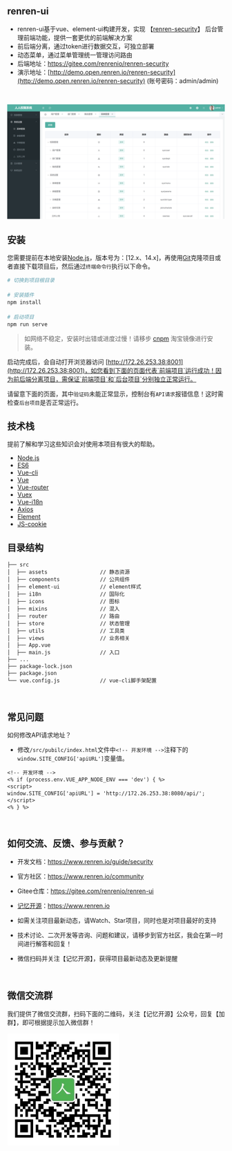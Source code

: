 ## renren-ui
- renren-ui基于vue、element-ui构建开发，实现 【[renren-security](https://gitee.com/renrenio/renren-security)】 后台管理前端功能，提供一套更优的前端解决方案
- 前后端分离，通过token进行数据交互，可独立部署
- 动态菜单，通过菜单管理统一管理访问路由
- 后端地址：https://gitee.com/renrenio/renren-security
- 演示地址：[http://demo.open.renren.io/renren-security](http://demo.open.renren.io/renren-security) (账号密码：admin/admin)

<br> 

![输入图片说明](public/1.png)

## 安装

您需要提前在本地安装[Node.js](https://nodejs.org/en/)，版本号为：[12.x、14.x]，再使用[Git](https://git-scm.com/)克隆项目或者直接下载项目后，然后通过`终端命令行`执行以下命令。

```bash
# 切换到项目根目录

# 安装插件
npm install

# 启动项目
npm run serve
```

> 如网络不稳定，安装时出错或进度过慢！请移步 [cnpm](https://npmmirror.com/) 淘宝镜像进行安装。

启动完成后，会自动打开浏览器访问 [http://172.26.253.38:8001](http://172.26.253.38:8001)，如您看到下面的页面代表`前端项目`运行成功！因为前后端分离项目，需保证`前端项目`和`后台项目`分别独立正常运行。

请留意下面的页面，其中`验证码`未能正常显示，控制台有`API请求`报错信息！这时需检查`后台项目`是否正常运行。


## 技术栈

提前了解和学习这些知识会对使用本项目有很大的帮助。

* [Node.js](https://nodejs.org/)
* [ES6](http://es6.ruanyifeng.com/)
* [Vue-cli](https://github.com/vuejs/vue-cli)
* [Vue](https://cn.vuejs.org/)
* [Vue-router](https://router.vuejs.org/zh/)
* [Vuex](https://vuex.vuejs.org/zh/)
* [Vue-i18n](https://github.com/kazupon/vue-i18n)
* [Axios](https://github.com/axios/axios)
* [Element](https://element.eleme.cn/#/zh-CN)
* [JS-cookie](https://github.com/js-cookie/js-cookie)


## 目录结构

```
├── src                        
│  ├── assets                 // 静态资源
│  ├── components             // 公共组件
│  ├── element-ui             // element样式
│  ├── i18n                   // 国际化
│  ├── icons                  // 图标
│  ├── mixins                 // 混入
│  ├── router                 // 路由
│  ├── store                  // 状态管理
│  ├── utils                  // 工具类
│  ├── views                  // 业务相关
│  ├── App.vue
│  ├── main.js                // 入口
├── ...
├── package-lock.json
├── package.json
└── vue.config.js             // vue-cli脚手架配置
```

<br>

## 常见问题

如何修改API请求地址？
* 修改`/src/pubilc/index.html`文件中`<!-- 开发环境 -->`注释下的`window.SITE_CONFIG['apiURL']`变量值。
```
<!-- 开发环境 -->
<% if (process.env.VUE_APP_NODE_ENV === 'dev') { %>
<script>
window.SITE_CONFIG['apiURL'] = 'http://172.26.253.38:8080/api/';
</script>
<% } %>
```
<br>

## 如何交流、反馈、参与贡献？
- 开发文档：https://www.renren.io/guide/security
- 官方社区：https://www.renren.io/community
- Gitee仓库：https://gitee.com/renrenio/renren-ui
- [记忆开源](https://www.renren.io)：https://www.renren.io
- 如需关注项目最新动态，请Watch、Star项目，同时也是对项目最好的支持
- 技术讨论、二次开发等咨询、问题和建议，请移步到官方社区，我会在第一时间进行解答和回复！
- 微信扫码并关注【记忆开源】，获得项目最新动态及更新提醒<br>

  <br>

## 微信交流群
我们提供了微信交流群，扫码下面的二维码，关注【记忆开源】公众号，回复【加群】，即可根据提示加入微信群！
<br><br>
![输入图片说明](public/wechat.jpg)

<br>
<br>
